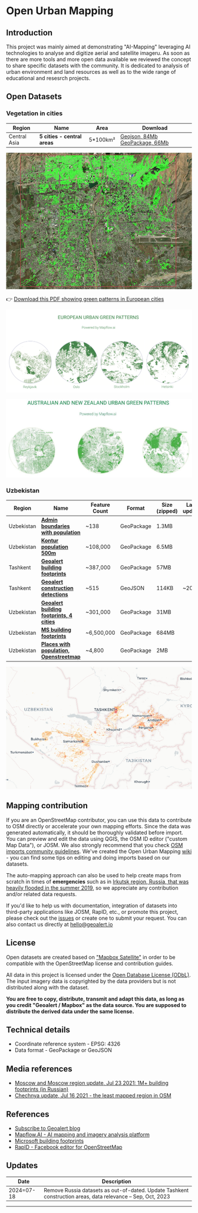 # Open Urban Mapping

Introduction
------------
This project was mainly aimed at demonstrating "AI-Mapping" leveraging AI technologies to analyse and digitize aerial and satellite imageru. As soon as there are more tools and more open data available we reviewed the concept to share specific datasets with the community. It is dedicated to analysis of urban environment and land resources as well as to the wide range of educational and resesrch projects.

## Open Datasets

### Vegetation in cities ###

| Region | Name | Area | Download |
|-------------|------------|----------|----------|
|Central Asia| **5 cities - central areas** | 5*100km² | [Geojson, 84Mb](https://minio-production.mapflow.ai/public/data/5cities_central_Asia_vegetation.gpkg.zip?Content-Disposition=attachment%3B%20filename%3D%22data%2F5cities_central_Asia_vegetation.geojson.zip)  [GeoPackage, 66Mb](https://minio-production.mapflow.ai/public/data/5cities_central_Asia_vegetation.gpkg.zip?Content-Disposition=attachment%3B%20filename%3D%22data%2F5cities_central_Asia_vegetation.gpkg.zip) |

![**Central Asia - cities vegetation**](images/cities_vegetation.png)

👉 [Download this PDF showing green patterns in European cities](images/Green-Patterns.pdf)

![**European cities - urban green patterns**](images/Green-Patterns-preview.png)

![**Australia and New Zealand - urban green patterns**](images/Green-Patterns-AU-NZ-preview.jpeg)
<!-- 
### Russia - building footprints ###

|Country|Region|Feature Count| Count Ratio to OSM, Feb 2021| Format | Size (unzipped) | Last update |
|-------------|------------|----------|----------|-----------|------------|-------------|
|Russia|[**Chechnya**](https://filebrowser.aeronetlab.space/s/hj9NzpVuZLu16LU/download)| 542,636| 15.7 | GeoPackage | 144.5MB | 2021 |
|Russia|[**Tyva**](https://filebrowser.aeronetlab.space/s/AE2iIxGN8UoYfOU/download)| 74,696| 8.5 | GeoPackage | 19.0MB | 2021 |
|Russia|[**Moscow & Moscow Region**](https://filebrowser.aeronetlab.space/s/9XRq7kvRQSreQu2/download)| 3,919,167 | 3.5 | GeoPackage | 863MB | 2021 | -->

### Uzbekistan ###

|Region|Name | Feature Count | Format | Size (zipped) | Last update |
|-------------|------------|----------|----------|-----------|------------|
|Uzbekistan|[**Admin boundaries with population**](https://minio-production.mapflow.ai/public/data/kontur_boundaries_UZ_20220407.gpkg.gz?Content-Disposition=attachment%3B%20filename%3D%22data%2Fkontur_boundaries_UZ_20220407.gpkg.gz)| ~138| GeoPackage | 1.3MB |
|Uzbekistan|[**Kontur population 500m**](https://minio-production.mapflow.ai/public/data/kontur_population_UZ_20220630.gpkg.gz?Content-Disposition=attachment%3B%20filename%3D%22data%2Fkontur_population_UZ_20220630.gpkg.gz)| ~108,000| GeoPackage | 6.5MB |
|Tashkent|[**Geoalert building footprints**](https://minio-production.mapflow.ai/public/data/Tashkent_buildings_Mapflow.gpkg.zip?Content-Disposition=attachment%3B%20filename%3D%22data%2FTashkent_buildings_Mapflow.gpkg.zip)| ~387,000| GeoPackage | 57MB |
|Tashkent|[**Geoalert construction detections**](https://filebrowser.mapflow.ai/s/WfIMymrbkNNIbiO)| ~515| GeoJSON | 114KB | ~2023 |
|Uzbekistan|[**Geoalert building footprints, 4 cities**](https://minio-production.mapflow.ai/public/data/4cities%28Bukhara_Samarkand_Navoi_Chirchiq%29_Mapflow.gpkg.zip?Content-Disposition=attachment%3B%20filename%3D%22data%2F4cities%28Bukhara_Samarkand_Navoi_Chirchiq%29_Mapflow.gpkg.zip)| ~301,000| GeoPackage | 31MB |
|Uzbekistan|[**MS building footprints**](https://minio-production.mapflow.ai/public/data/Uzbekistan_MS_Buildings.gpkg.zip?Content-Disposition=attachment%3B%20filename%3D%22data%2FUzbekistan_MS_Buildings.gpkg.zip)| ~6,500,000| GeoPackage | 684MB |
|Uzbekistan|[**Places with population, Openstreetmap**](https://minio-production.mapflow.ai/public/data/Uzbekistan_places_OSM.geojson.zip?Content-Disposition=attachment%3B%20filename%3D%22data%2FUzbekistan_places_OSM.geojson.zip)| ~4,800| GeoPackage | 2MB |

![**UZ. population Map, based on Kontur population data**](images/uzb_population_map.png)


## Mapping contribution

If you are an OpenStreetMap contributor, you can use this data to contribute to OSM directly or accelerate your own mapping efforts. Since the data was generated automatically, it should be thoroughly validated before import. You can preview and edit the data using QGIS, the OSM ID editor ("custom Map Data"), or JOSM. We also strongly recommend that you check [OSM imports community guidelines](https://wiki.openstreetmap.org/wiki/Import/Guidelines).
We've created the Open Urban Mapping [wiki](https://wiki.openstreetmap.org/wiki/Geoalert_Open_Urban_Mapping) - you can find some tips on editing and doing imports based on our datasets.

The auto-mapping approach can also be used to help create maps from scratch in times of **emergencies** such as in [Irkutsk region, Russia, that was heavily flooded in the summer 2019](https://geoalert.github.io/Irkutsk-flood/), so we appreciate any contribution and/or related data requests.

If you'd like to help us with documentation, integration of datasets into third-party applications like JOSM, RapID, etc., or promote this project, please check out the [issues](https://github.com/Geoalert/urban-mapping/issues) or create one to submit your request. You can also contact us directly at [hello@geoalert.io](mailto:hello@geoalert.io)


## License

Open datasets are created based on ["Mapbox Satellite"](https://www.mapbox.com/maps/satellite) in order to be compatible with the OpenStreetMap license and contribution guides.

All data in this project is licensed under the [Open Database License (ODbL)](https://opendatacommons.org/licenses/odbl/).
The input imagery data is copyrighted by the data providers but is not distributed along with the dataset. 

**You are free to copy, distribute, transmit and adapt this data, as long as you credit "Geoalert / Mapbox" as the data source. You are supposed to distribute the derived data under the same license.**

## Technical details
* Coordinate reference system - EPSG: 4326
* Data format - GeoPackage or GeoJSON

## Media references
* [Moscow and Moscow region update, Jul 23 2021: 1M+ building footprints (in Russian)](https://geoalert.medium.com/open-urban-mapping-api-%D0%BC%D0%BE%D1%81%D0%BA%D0%BE%D0%B2%D1%81%D0%BA%D0%B0%D1%8F-%D0%BE%D0%B1%D0%BB%D0%B0%D1%81%D1%82%D1%8C-%D0%B8-%D0%BC%D0%BE%D1%81%D0%BA%D0%B2%D0%B0-92dd36fb56dd)
* [Chechnya update, Jul 16 2021 - the least mapped region in OSM](https://geoalert.medium.com/open-urban-mapping-update-chechnya-and-tyva-40798c127265)

## References
* [Subscribe to Geoalert blog](https://medium.com/@geoalert)
* [Mapflow.AI - AI mapping and imagery analysis platform](https://mapflow.ai)
* [Microsoft building footprints](https://github.com/microsoft/USBuildingFootprints)
* [RapID - Facebook editor for OpenStreetMap](https://github.com/facebookincubator/RapiD)

## Updates

| Date | Description |
|-------------|------------|
| 2024=07-18 | Remove Russia datasets as out-of-dated. Update Tashkent construction areas, data relevance – Sep, Oct, 2023 |
----------------------------------
